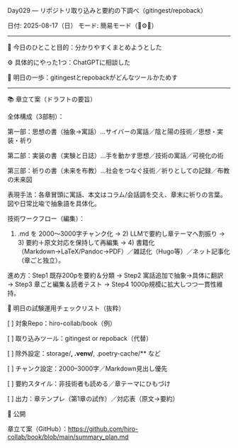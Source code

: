 

Day029 — リポジトリ取り込みと要約の下調べ（gitingest/repoback）

日付: 2025-08-17（日）
モード: 簡易モード（🎯⚙️🔁）


---

🎯 今日のひとこと目的：分かりやすくまとめようとした

⚙️ 具体的にやった1つ：ChatGPTに相談した

🔁 明日の一歩：gitingestとrepobackがどんなツールかためす



---

📚 章立て案（ドラフトの要旨）

全体構成（3部制）：

第一部：思想の書（抽象→寓話）…サイバーの寓話／陰と陽の技術／思想・実装・祈り

第二部：実装の書（実験と日誌）…手を動かす思想／技術の寓話／可視化の術

第三部：祈りの書（未来を布教）…社会をつなぐ技術／祈りとしての記録／布教の未来図


表現手法：各章冒頭に寓話、本文はコラム/会話調を交え、章末に祈りの言葉。図や日常比喩で抽象語を具体化。

技術ワークフロー（編集）：

1. .md を 2000〜3000字チャンク化 → 2) LLMで要約し章テーマへ割振り → 3) 要約＋原文対応を保持して再編集 → 4) 書籍化（Markdown→LaTeX/Pandoc→PDF）／雑誌化（Hugo等）／ネット記事化（章ごと独立）。



進め方：Step1 既存200pを要約＆分類 → Step2 寓話追加で抽象→具体に翻訳 → Step3 章ごと編集＆読者テスト → Step4 1000p規模に拡大しつつ一貫性維持。


🧪 明日の試験運用チェックリスト（抜粋）

[ ] 対象Repo：hiro-collab/book（例）

[ ] 取り込みツール：gitingest or repoback（代替）

[ ] 除外設定：storage/**, .venv/**, .poetry-cache/** など

[ ] チャンク設定：2000–3000字／Markdown見出し優先

[ ] 要約スタイル：非技術者も読める／章テーマにひもづけ

[ ] 出力：章テンプレ（第1章の試作）／対応表（原文→要約）


📎 公開

章立て案（GitHub）：https://github.com/hiro-collab/book/blob/main/summary_plan.md


